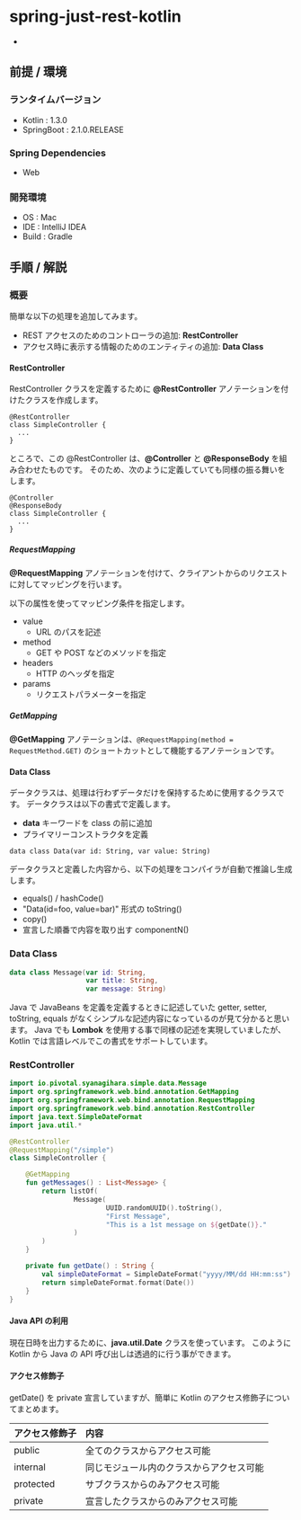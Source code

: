 # spring-just-rest-kotlin

- []()

## 前提 / 環境
### ランタイムバージョン
- Kotlin : 1.3.0
- SpringBoot : 2.1.0.RELEASE

### Spring Dependencies
- Web

### 開発環境
- OS : Mac
- IDE : IntelliJ IDEA
- Build : Gradle

## 手順 / 解説
### 概要
簡単な以下の処理を追加してみます。

- REST アクセスのためのコントローラの追加: **RestController**
- アクセス時に表示する情報のためのエンティティの追加: **Data Class**

#### RestController
RestController クラスを定義するために **@RestController** アノテーションを付けたクラスを作成します。

```kotlin:RestController
@RestController
class SimpleController { 
  ...
}
```
ところで、この @RestController は、**@Controller** と **@ResponseBody** を組み合わせたものです。
そのため、次のように定義していても同様の振る舞いをします。

```kotlin:Controller
@Controller
@ResponseBody
class SimpleController { 
  ...
}
```

##### RequestMapping
**@RequestMapping** アノテーションを付けて、クライアントからのリクエストに対してマッピングを行います。

以下の属性を使ってマッピング条件を指定します。

- value
    - URL のパスを記述
- method
    - GET や POST などのメソッドを指定
- headers
    - HTTP のヘッダを指定
- params
    - リクエストパラメーターを指定

##### GetMapping
**@GetMapping** アノテーションは、`@RequestMapping(method = RequestMethod.GET)` のショートカットとして機能するアノテーションです。

#### Data Class
データクラスは、処理は行わずデータだけを保持するために使用するクラスです。
データクラスは以下の書式で定義します。

- **data** キーワードを class の前に追加
- プライマリーコンストラクタを定義

```kotlin:DataClass
data class Data(var id: String, var value: String)
```

データクラスと定義した内容から、以下の処理をコンパイラが自動で推論し生成します。

- equals() / hashCode()
- "Data(id=foo, value=bar)" 形式の toString()
- copy()
- 宣言した順番で内容を取り出す componentN()


### Data Class
```kotlin
data class Message(var id: String,
                   var title: String,
                   var message: String)
```

Java で JavaBeans を定義を定義するときに記述していた getter, setter, toString, equals がなくシンプルな記述内容になっているのが見て分かると思います。
Java でも **Lombok** を使用する事で同様の記述を実現していましたが、Kotlin では言語レベルでこの書式をサポートしています。

### RestController
```kotlin
import io.pivotal.syanagihara.simple.data.Message
import org.springframework.web.bind.annotation.GetMapping
import org.springframework.web.bind.annotation.RequestMapping
import org.springframework.web.bind.annotation.RestController
import java.text.SimpleDateFormat
import java.util.*

@RestController
@RequestMapping("/simple")
class SimpleController {

    @GetMapping
    fun getMessages() : List<Message> {
        return listOf(
                Message(
                        UUID.randomUUID().toString(),
                        "First Message",
                        "This is a 1st message on ${getDate()}."
                )
        )
    }

    private fun getDate() : String {
        val simpleDateFormat = SimpleDateFormat("yyyy/MM/dd HH:mm:ss")
        return simpleDateFormat.format(Date())
    }
}
```

#### Java API の利用
現在日時を出力するために、**java.util.Date** クラスを使っています。
このように Kotlin から Java の API 呼び出しは透過的に行う事ができます。

#### アクセス修飾子
getDate() を private 宣言していますが、簡単に Kotlin のアクセス修飾子についてまとめます。

| アクセス修飾子 | 内容 |
|:--|:--|
| public | 全てのクラスからアクセス可能 |
| internal | 同じモジュール内のクラスからアクセス可能 |
| protected | サブクラスからのみアクセス可能 |
| private | 宣言したクラスからのみアクセス可能 |